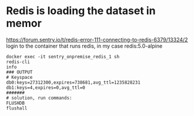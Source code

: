 # Redis is loading the dataset in memor
https://forum.sentry.io/t/redis-error-111-connecting-to-redis-6379/13324/2
login to the container that runs redis, in my case redis:5.0-alpine
```
docker exec -it sentry_onpremise_redis_1 sh
redis-cli
info
### OUTPUT
# Keyspace
db0:keys=27312300,expires=738681,avg_ttl=1235828231
db1:keys=4,expires=0,avg_ttl=0
#######
# solution, run commands:
FLUSHDB
flushall
```
